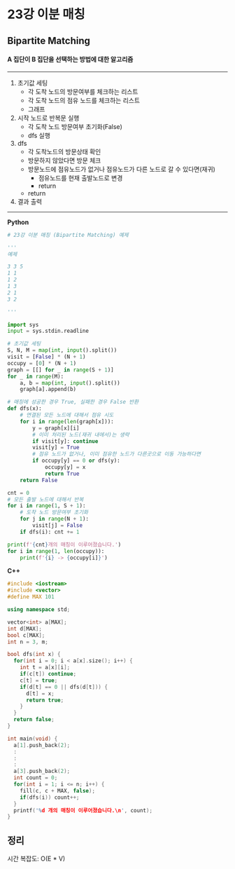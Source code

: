 # 23강 이분 매칭

## Bipartite Matching

#### A 집단이 B 집단을 선택하는 방법에 대한 알고리즘

---

1. 초기값 세팅
   - 각 도착 노드의 방문여부를 체크하는 리스트
   - 각 도착 노드의 점유 노드를 체크하는 리스트
   - 그래프
2. 시작 노드로 반복문 실행
   - 각 도착 노드 방문여부 초기화(False)
   - dfs 실행
3. dfs
   - 각 도착노드의 방문상태 확인
   - 방문하지 않았다면 방문 체크
   - 방문노드에 점유노드가 없거나 점유노드가 다른 노드로 갈 수 있다면(재귀)
     - 점유노드를 현재 출발노드로 변경
     - return
   - return
4. 결과 출력

---

**Python**

```python
# 23강 이분 매칭 (Bipartite Matching) 예제

'''
예제

3 3 5
1 1
1 2
1 3
2 1
3 2

'''

import sys
input = sys.stdin.readline

# 초기값 세팅
S, N, M = map(int, input().split())
visit = [False] * (N + 1)
occupy = [0] * (N + 1)
graph = [[] for _ in range(S + 1)]
for _ in range(M):
    a, b = map(int, input().split())
    graph[a].append(b)

# 매칭에 성공한 경우 True, 실패한 경우 False 반환
def dfs(x):
    # 연결된 모든 노드에 대해서 점유 시도
    for i in range(len(graph[x])):
        y = graph[x][i]
        # 이미 처리된 노드(재귀 내에서)는 생략
        if visit[y]: continue
        visit[y] = True
        # 점유 노드가 없거나, 이미 점유한 노드가 다른곳으로 이동 가능하다면
        if occupy[y] == 0 or dfs(y):
            occupy[y] = x
            return True
    return False

cnt = 0
# 모든 출발 노드에 대해서 반복
for i in range(1, S + 1):
    # 도착 노드 방문여부 초기화
    for j in range(N + 1):
        visit[j] = False
    if dfs(i): cnt += 1

print(f'{cnt}개의 매칭이 이루어졌습니다.')
for i in range(1, len(occupy)):
    print(f'{i} -> {occupy[i]}')
```



**C++**

```C++
#include <iostream>
#include <vector>
#define MAX 101

using namespace std;

vector<int> a[MAX];
int d[MAX];
bool c[MAX];
int n = 3, m;

bool dfs(int x) {
  for(int i = 0; i < a[x].size(); i++) {
    int t = a[x][i];
    if(c[t]) continue;
    c[t] = true;
    if(d[t] == 0 || dfs(d[t])) {
      d[t] = x;
      return true;
    }
  }
  return false;
}

int main(void) {
  a[1].push_back(2);
  :
  :
  :
  a[3].push_back(2);
  int count = 0;
  for(int i = 1; i <= n; i++) {
    fill(c, c + MAX, false);
    if(dfs(i)) count++;
  }
  printf('%d 개의 매칭이 이루어졌습니다.\n', count);
}
```



## 정리

시간 복잡도: O(E * V)